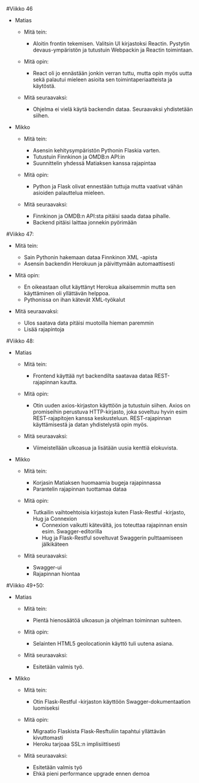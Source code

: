 
#Viikko 46
* Matias

  * Mitä tein:
    * Aloitin frontin tekemisen. Valitsin UI kirjastoksi Reactin. Pystytin devaus-ympäristön ja tutustuin Webpackin ja Reactin toimintaan.

  * Mitä opin:
    * React oli jo ennästään jonkin verran tuttu, mutta opin myös uutta sekä palautui mieleen asioita sen toimintaperiaatteista ja käytöstä.

  * Mitä seuraavaksi:
    * Ohjelma ei vielä käytä backendin dataa. Seuraavaksi yhdistetään siihen.

* Mikko
  * Mitä tein:
    * Asensin kehitysympäristön Pythonin Flaskia varten.
    * Tutustuin Finnkinon ja OMDB:n API:in
    * Suunnittelin yhdessä Matiaksen kanssa rajapintaa
    
  * Mitä opin:
    * Python ja Flask olivat ennestään tuttuja mutta vaativat vähän asioiden palauttelua mieleen.
  
  * Mitä seuraavaksi:
    * Finnkinon ja OMDB:n API:sta pitäisi saada dataa pihalle.
    * Backend pitäisi laittaa jonnekin pyörimään
    
#Viikko 47:
  * Mitä tein:
    * Sain Pythonin hakemaan dataa Finnkinon XML -apista
    * Asensin backendin Herokuun ja päivittymään automaattisesti
    
  * Mitä opin:
    * En oikeastaan ollut käyttänyt Herokua aikaisemmin mutta sen käyttäminen oli yllättävän helppoa.
    * Pythonissa on ihan kätevät XML-työkalut
   
  * Mitä seuraavaksi:
    * Ulos saatava data pitäisi muotoilla hieman paremmin
    * Lisää rajapintoja

#Viikko 48:
* Matias
  * Mitä tein:
    * Frontend käyttää nyt backendilta saatavaa dataa REST-rajapinnan kautta.

  * Mitä opin:
    * Otin uuden axios-kirjaston käyttöön ja tutustuin siihen. Axios on promiseihin perustuva HTTP-kirjasto, joka soveltuu hyvin esim REST-rajapitojen kanssa keskusteluun. REST-rajapinnan käyttämisestä ja datan yhdistelystä opin myös.

  * Mitä seuraavaksi:
    * Viimeistellään ulkoasua ja lisätään uusia kenttiä elokuvista.

* Mikko
  * Mitä tein:
    * Korjasin Matiaksen huomaamia bugeja rajapinnassa
    * Parantelin rajapinnan tuottamaa dataa
    
  * Mitä opin:
    * Tutkailin vaihtoehtoisia kirjastoja kuten Flask-Restful -kirjasto, Hug ja Connexion
      * Connexion vaikutti kätevältä, jos toteuttaa rajapinnan ensin esim. Swagger-editorilla
      * Hug ja Flask-Restful soveltuvat Swaggerin pulttaamiseen jälkikäteen
  
  * Mitä seuraavaksi:
    * Swagger-ui
    * Rajapinnan hiontaa

#Viikko 49+50:
* Matias
  * Mitä tein:
    * Pientä hienosäätöä ulkoasun ja ohjelman toiminnan suhteen.

  * Mitä opin:
    * Selainten HTML5 geolocationin käyttö tuli uutena asiana.

  * Mitä seuraavaksi:
    * Esitetään valmis työ.

* Mikko
  * Mitä tein:
    * Otin Flask-Restful -kirjaston käyttöön Swagger-dokumentaation luomiseksi
  
  * Mitä opin:
    * Migraatio Flaskista Flask-Resftuliin tapahtui yllättävän kivuttomasti
    * Heroku tarjoaa SSL:n implisiittisesti
  
  * Mitä seuraavaksi:
    * Esitetään valmis työ
    * Ehkä pieni performance upgrade ennen demoa

    
